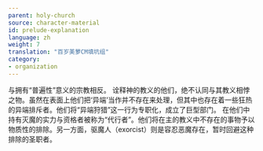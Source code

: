 ```yaml
---
parent: holy-church
source: character-material
id: prelude-explanation
language: zh
weight: 7
translation: "百岁美萝CM填坑组"
category:
- organization
---
```


与拥有“普遍性”意义的宗教相反。
诠释神的教义的他们，绝不认同与其教义相悖之物。虽然在表面上他们把‘异端’当作并不存在来处理，但其中也存在着一些狂热的异端排斥者。他们将“异端狩猎”这一行为专职化，成立了巨型部门。
在他们中持有灭魔的实力与资格者被称为“代行者”。他们将在主的教义中不存在的事物予以物质性的排除。另一方面，驱魔人（exorcist）则是容忍恶魔存在，暂时回避这种排除的圣职者。
